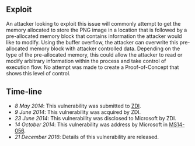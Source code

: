 Exploit
-------
An attacker looking to exploit this issue will commonly attempt to get the
memory allocated to store the PNG image in a location that is followed by a
pre-allocated memory block that contains information the attacker would like to
modify. Using the buffer overflow, the attacker can overwrite this
pre-allocated memory block with attacker controlled data. Depending on the type
of the pre-allocated memory, this could allow the attacker to read or modify
arbitrary information within the process and take control of execution flow.
No attempt was made to create a Proof-of-Concept that shows this level of
control.

Time-line
---------
* *8 May 2014*: This vulnerability was submitted to [ZDI][].
* *9 June 2014*: This vulnerability was acquired by ZDI.
* *23 June 2014*: This vulnerability was disclosed to Microsoft by ZDI.
* *14 October 2014*: This vulnerability was address by Microsoft in [MS14-056][].
* *21 December 2016*: Details of this vulnerability are released.

[ZDI]: http://zerodayinitiative.com/
[MS14-056]: http://technet.microsoft.com/en-us/security/bulletin/MS14-056
